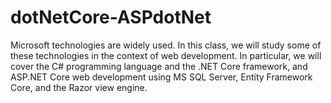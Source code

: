 # dotNetCore-ASPdotNet
Microsoft technologies are widely used. In this class, we will study some of these technologies in the context of web development. In particular, we will cover the C# programming language and the .NET Core framework, and ASP.NET Core web development using MS SQL Server, Entity Framework Core, and the Razor view engine.
